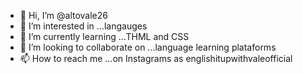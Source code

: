 - 👋 Hi, I’m @altovale26
- 👀 I’m interested in ...langauges
- 🌱 I’m currently learning ...THML and CSS
- 💞️ I’m looking to collaborate on ...language learning plataforms
- 📫 How to reach me ...on Instagrams as englishitupwithvaleofficial

<!---
altovale26/altovale26 is a ✨ special ✨ repository because its `README.md` (this file) appears on your GitHub profile.
You can click the Preview link to take a look at your changes.
--->
